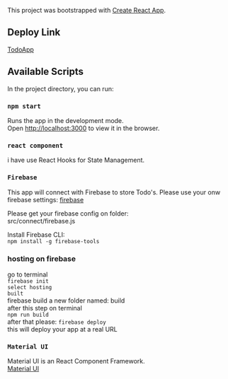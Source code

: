 This project was bootstrapped with [Create React App](https://github.com/facebook/create-react-app).

## Deploy Link

[TodoApp](https://react-todo-app-e791c.web.app/)

## Available Scripts

In the project directory, you can run:

### `npm start`

Runs the app in the development mode.<br />
Open [http://localhost:3000](http://localhost:3000) to view it in the browser.

### `react component`

i have use React Hooks for State Management.

### `Firebase`

This app will connect with Firebase to store Todo's. Please use your onw firebase settings:
[firebase](https://firebase.google.com/)

Please get your firebase config on folder: <br/>
src/connect/firebase.js

Install Firebase CLI:<br/>
`npm install -g firebase-tools`

### hosting on firebase

go to terminal <br/>
`firebase init`<br/>
`select hosting`<br/>
`built`<br/>
firebase build a new folder named: build <br>
after this step on terminal <br>
`npm run build`<br>
after that please: `firebase deploy`<br>
this will deploy your app at a real URL

### `Material UI`

Material UI is an React Component Framework. <br/>
[Material UI](https://material-ui.com/)

